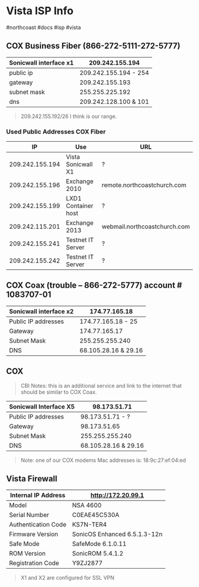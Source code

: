 # Vista ISP Info
#northcoast #docs #isp #vista

## COX Business Fiber (866-272-5111-272-5777)

|Sonicwall interface x1	     |209.242.155.194|
| --- | --- |
|public ip             	     |209.242.155.194 - 254|
|gateway                     |209.242.155.193|
|subnet mask 		            |255.255.225.192|
|dns				            |209.242.128.100 & 101|

> 209.242.155.192/26 I think is our range.

### Used Public Addresses COX Fiber

|IP 					|Use				     |URL|
| --- | --- | --- |
|209.242.155.194		|Vista Sonicwall X1     |?|
|209.242.155.196		|Exchange 2010	        |remote.northcoastchurch.com|
|209.242.155.199		|LXD1 Container host    |?|
|209.242.115.201		|Exchange 2013	        |webmail.northcoastchurch.com|
|209.242.155.241		|Testnet IT Server      |?|
|209.242.155.242		|Testnet IT Server      |?|

## COX Coax (trouble – 866-272-5777) account # 1083707-01
|Sonicwall interface x2         |174.77.165.18|
| --- | --- |
|Public IP addresses            |174.77.165.18 - 25|
|Gateway                        |174.77.165.17|
|Subnet Mask                    |255.255.255.240
|DNS                            |68.105.28.16 & 29.16|

## COX 
> CBI Notes: this is an additional service and link to the internet that should be similar to COX Coax.

|Sonicwall Interface X5         |98.173.51.71|
| --- | --- |
|Public IP addresses            |98.173.51.71 - ?|
|Gateway                        |98.173.51.65|
|Subnet Mask                    |255.255.255.240|
|DNS                            |68.105.28.16 & 29.16|

> Note: one of our COX modems Mac addresses is: 18:9c:27:ef:04:ed

## Vista Firewall
|Internal IP Address        |http://172.20.99.1|
| --- | --- |
|Model			        	    |NSA 4600|
|Serial Number              |C0EAE45C530A|
|Authentication Code        |KS7N-TER4|
|Firmware Version           |SonicOS Enhanced 6.5.1.3-12n|
|Safe Mode                  |SafeMode 6.1.0.11|
|ROM Version                |SonicROM 5.4.1.2|
|Registration Code          |Y9ZJ2877|

> X1 and X2 are configured for SSL VPN